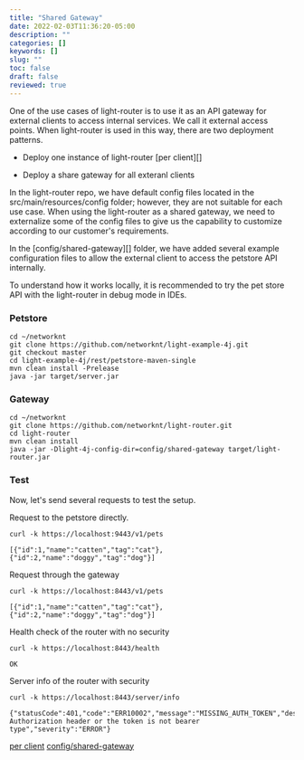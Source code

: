 ```yaml
---
title: "Shared Gateway"
date: 2022-02-03T11:36:20-05:00
description: ""
categories: []
keywords: []
slug: ""
toc: false
draft: false
reviewed: true
---
```


One of the use cases of light-router is to use it as an API gateway for external clients to access internal services. We call it external access points. When light-router is used in this way, there are two deployment patterns. 

* Deploy one instance of light-router [per client][]

* Deploy a share gateway for all exteranl clients

In the light-router repo, we have default config files located in the src/main/resources/config folder; however, they are not suitable for each use case. When using the light-router as a shared gateway, we need to externalize some of the config files to give us the capability to customize according to our customer's requirements. 


In the [config/shared-gateway][] folder, we have added several example configuration files to allow the external client to access the petstore API internally. 

To understand how it works locally, it is recommended to try the pet store API with the light-router in debug mode in IDEs. 

### Petstore

```
cd ~/networknt
git clone https://github.com/networknt/light-example-4j.git
git checkout master
cd light-example-4j/rest/petstore-maven-single
mvn clean install -Prelease
java -jar target/server.jar
```

### Gateway

```
cd ~/networknt
git clone https://github.com/networknt/light-router.git
cd light-router
mvn clean install
java -jar -Dlight-4j-config-dir=config/shared-gateway target/light-router.jar
```

### Test

Now, let's send several requests to test the setup. 

Request to the petstore directly. 

```
curl -k https://localhost:9443/v1/pets

[{"id":1,"name":"catten","tag":"cat"},{"id":2,"name":"doggy","tag":"dog"}]
```

Request through the gateway

```
curl -k https://localhost:8443/v1/pets

[{"id":1,"name":"catten","tag":"cat"},{"id":2,"name":"doggy","tag":"dog"}]

```

Health check of the router with no security

```
curl -k https://localhost:8443/health

OK
```

Server info of the router with security

```
curl -k https://localhost:8443/server/info

{"statusCode":401,"code":"ERR10002","message":"MISSING_AUTH_TOKEN","description":"No Authorization header or the token is not bearer type","severity":"ERROR"}
```

[per client](/tutorial/router/client-gateway/)
[config/shared-gateway](https://github.com/networknt/light-router/tree/master/config/shared-gateway)